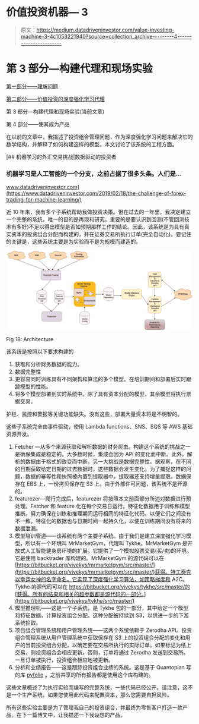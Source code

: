 # 价值投资机器— 3

> 原文：<https://medium.datadriveninvestor.com/value-investing-machine-3-4c1053221940?source=collection_archive---------4----------------------->

# 第 3 部分—构建代理和现场实验

[第一部分——理解问题](https://medium.com/@vivekys/value-investing-machine-d2718d35d19b)

[第二部分——价值投资的深度强化学习代理](https://medium.com/@vivekys/value-investing-machine-2a-43ce2d05f2a2)

第 3 部分—构建代理和现场实验(当前文章)

第 4 部分——使其成为产品

在以前的文章中，我描述了投资组合管理问题，作为深度强化学习问题来解决它的数学结构，并解释了如何构建这样的模型。本文讨论了该系统的工程方面。

[](https://www.datadriveninvestor.com/2019/02/18/the-challenge-of-forex-trading-for-machine-learning/) [## 机器学习的外汇交易挑战|数据驱动的投资者

### 机器学习是人工智能的一个分支，之前占据了很多头条。人们是…

www.datadriveninvestor.com](https://www.datadriveninvestor.com/2019/02/18/the-challenge-of-forex-trading-for-machine-learning/) 

近 10 年来，我有多个子系统帮助我做投资决策。但在过去的一年里，我决定建立一个完整的系统，唯一的目的是再现和研究。重要的是要认识到回测(不管回测技术有多好)不足以得出模型是否如预期那样工作的结论。因此，该系统是为具有真实资本的投资组合分配而构建的，并在证券交易所执行订单(完全自动化)。要记住的关键是，这些系统主要是为实验而不是为规模而建造的。

![](img/8137a2e8e4b2df122e710dfeb295dcae.png)

Fig 18: Architecture

该系统是按照以下要求构建的

1.  获取和分析财务数据的能力。
2.  数据完整性
3.  更容易同时训练具有不同架构和算法的多个模型。在培训期间和部署后实时跟踪模型的性能。
4.  将多个模型部署到实时系统中。除了具有资本分配的模型，其余模型将执行票据交易。

护栏、监控和警报等关键功能缺失。没有这些，部署大量资本将是不明智的。

这些子系统完全由事件驱动，使用 Lambda functions、SNS、SQS 等 AWS 基础资源开发。

1.  Fetcher —从多个来源获取和解析数据的财务爬虫。构建这个系统的挑战之一是确保集成是稳定的。大多数时候，集成会因为 API 的变化而中断。此外，解析的数据由于格式的改变而中断。另一大挑战是数据完整性。据观察，在不同的日期获取给定日期的过去数据时，这些数据会发生变化。为了捕捉这样的问题，数据的幂等性和快照被内置到提取器中。提取器还支持增量提取。数据保存在 EBS 上，一份拷贝保存在 S3 上。由于外部许可问题，该系统不是开源的。
2.  featurezer—爬行完成后，featurezer 将按照本文前面部分所述对数据进行预处理。Fetcher 和 feature 化在每个交易日运行。特征化数据用于训练和模型推断。努力确保在训练和推理期间运行相同的特征化代码，以便它们之间没有不一致。特征化的数据也与日期时间一起持久化，以便在训练期间没有将来的数据泄漏。
3.  模型培训管道——该系统有两个主要子系统。由于我们是建立深度强化学习模型，所以有一个环境叫 MrMarketGym，代理叫 Tykhe。MrMarketGym 是开放式人工智能健身房环境的扩展，它提供了一个模拟股票交易(买/卖)的环境。它是使用 backtrader 库构建的。MrMarketGym 的源代码可以在[https://bitbucket.org/vivekys/mrmarketgym/src/master/](https://bitbucket.org/vivekys/mrmarketgym/src/master/)获得。特工泰克以幸运女神的名字命名。它实现了深度强化学习算法，如策略梯度和 A2C。Tykhe 的源代码可以在 https://bitbucket.org/vivekys/tykhe/src/master/的[获得。所有的结果和相关的超参数都是源代码的一部分。](https://bitbucket.org/vivekys/tykhe/src/master/)
4.  模型推理机——这是一个子系统，是 Tykhe 包的一部分，其中给定一个模型和特征数据，计算投资组合分配。这种分配被持续到 S3，以供进一步的下游系统拾取。
5.  项目组合管理系统和用户管理系统——这两个系统依赖于 Zerodha API。投资组合管理系统从用户管理系统中获取保存在 S3 上的投资组合分配的变化和用户的当前投资组合分配，以确定要在交易所执行的实际订单。如果标记为纸上交易，则投资组合会相应更新。否则，订单将通过 Zerodha 发送到交易所。一旦订单被执行，投资组合相应地被更新。
6.  分析和业绩报告——这是跟踪投资组合业绩的系统。这是基于 Quantopian 写的库 [pyfolio](https://github.com/quantopian/pyfolio) 。之前共享的所有报告都是使用这个库构建的。

这些文章概述了为执行实验而编写的完整系统，一些代码已经公开。请注意，这不是一个生产系统。如果您使用此代码来配置资本，那么您需要自担风险。

所有这些实验主要是为了管理我自己的投资组合，并最终为零售客户打造一款产品。在下一篇博文中，让我描述一下我设想的产品。